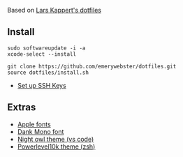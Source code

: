 Based on [Lars Kappert's dotfiles](https://github.com/webpro/dotfiles)

## Install

    sudo softwareupdate -i -a
    xcode-select --install

    git clone https://github.com/emerywebster/dotfiles.git
    source dotfiles/install.sh

- [Set up SSH Keys](https://docs.github.com/en/github/authenticating-to-github/generating-a-new-ssh-key-and-adding-it-to-the-ssh-agent)
## Extras

- [Apple fonts](https://developer.apple.com/fonts/)
- [Dank Mono font](https://gumroad.com/l/dank-mono)
- [Night owl theme (vs code)](https://marketplace.visualstudio.com/items?itemName=sdras.night-owl)
- [Powerlevel10k theme (zsh)](https://github.com/romkatv/powerlevel10k)
